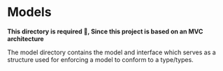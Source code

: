 # Models

**This directory is required 🤨, Since this project is based on an MVC architecture**

The model directory contains the model and interface which serves as a structure used for enforcing a model to conform to a type/types.
